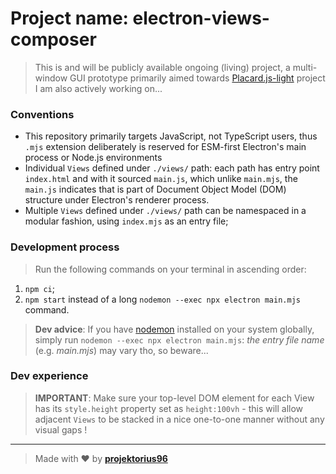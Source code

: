 # Project name: electron-views-composer

> This is and will be publicly available ongoing (living) project, a multi-window GUI prototype primarily aimed towards [Placard.js-light](https://github.com/projektorius96/Placard.js-light) project I am also actively working on...

### Conventions

- This repository primarily targets JavaScript, not TypeScript users, thus `.mjs` extension deliberately is reserved for ESM-first Electron's main process or Node.js environments
- Individual `Views` defined under `./views/` path: each path has entry point `index.html` and with it sourced `main.js`, which unlike `main.mjs`, the `main.js` indicates that is part of Document Object Model (DOM) structure under Electron's renderer process.
- Multiple `Views` defined under `./views/` path can be namespaced in a modular fashion, using `index.mjs` as an entry file;

### Development process

> Run the following commands on your terminal in ascending order:

1. `npm ci`;
2. `npm start` instead of a long `nodemon --exec npx electron main.mjs` command.

> **Dev advice**: If you have [nodemon](https://www.npmjs.com/package/nodemon) installed on your system globally, simply run `nodemon --exec npx electron main.mjs`: _the entry file name_ (e.g. _main.mjs_) may vary tho, so beware...

### Dev experience

> **IMPORTANT**: Make sure your top-level DOM element for each View has its `style.height` property set as `height:100vh` - this will allow adjacent `Views` to be stacked in a nice one-to-one manner without any visual gaps !

---

> Made with ♥ by [**projektorius96**](https://github.com/projektorius96)